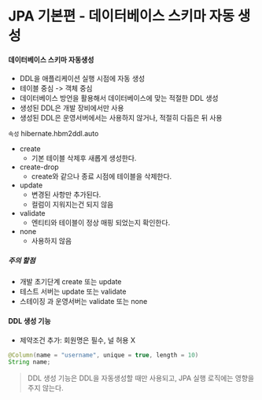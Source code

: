 # JPA 기본편 - 데이터베이스 스키마 자동 생성

#### 데이터베이스 스키마 자동생성
- DDL을 애플리케이션 실행 시점에 자동 생성
- 테이블 중심 -> 객체 중심
- 데이터베이스 방언을 활용해서 데이터베이스에 맞는 적절한 DDL 생성
- 생성된 DDL은 개발 장비에서만 사용
- 생성된 DDL은 운영서버에서는 사용하지 않거나, 적절히 다듬은 뒤 사용

`속성`
hibernate.hbm2ddl.auto
- create
    - 기본 테이블 삭제후 새롭게 생성한다.
- create-drop
    - create와 같으나 종료 시점에 테이블을 삭제한다.
- update
    - 변경된 사항만 추가된다.
    - 컬럼이 지워지는건 되지 않음
- validate
    - 엔티티와 테이블이 정상 매핑 되었는지 확인한다.
- none
    - 사용하지 않음

##### 주의 할점
- 개발 초기단계 create 또는 update
- 테스트 서버는 update 또는 validate
- 스테이징 과 운영서버는 validate 또는 none

#### DDL 생성 기능
- 제약조건 추가: 회원명은 필수, 널 허용 X
```java
@Column(name = "username", unique = true, length = 10)
String name;
```

> DDL 생성 기능은 DDL을 자동생성할 때만 사용되고, JPA 실행 로직에는 영향을 주지 않는다.
